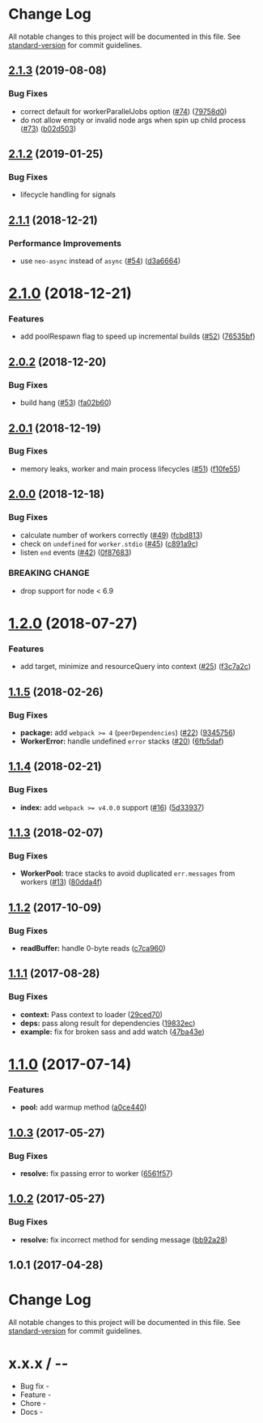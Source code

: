# Change Log

All notable changes to this project will be documented in this file. See [standard-version](https://github.com/conventional-changelog/standard-version) for commit guidelines.

<a name="2.1.3"></a>
## [2.1.3](https://github.com/webpack-contrib/thread-loader/compare/v2.1.2...v2.1.3) (2019-08-08)


### Bug Fixes

* correct default for workerParallelJobs option ([#74](https://github.com/webpack-contrib/thread-loader/issues/74)) ([79758d0](https://github.com/webpack-contrib/thread-loader/commit/79758d0))
* do not allow empty or invalid node args when spin up child process ([#73](https://github.com/webpack-contrib/thread-loader/issues/73)) ([b02d503](https://github.com/webpack-contrib/thread-loader/commit/b02d503))



<a name="2.1.2"></a>
## [2.1.2](https://github.com/webpack-contrib/thread-loader/compare/v2.1.1...v2.1.2) (2019-01-25)


### Bug Fixes

* lifecycle handling for signals



<a name="2.1.1"></a>
## [2.1.1](https://github.com/webpack-contrib/thread-loader/compare/v2.1.0...v2.1.1) (2018-12-21)


### Performance Improvements

* use `neo-async` instead of `async` ([#54](https://github.com/webpack-contrib/thread-loader/issues/54)) ([d3a6664](https://github.com/webpack-contrib/thread-loader/commit/d3a6664))



<a name="2.1.0"></a>
# [2.1.0](https://github.com/webpack-contrib/thread-loader/compare/v2.0.2...v2.1.0) (2018-12-21)


### Features

* add poolRespawn flag to speed up incremental builds ([#52](https://github.com/webpack-contrib/thread-loader/issues/52)) ([76535bf](https://github.com/webpack-contrib/thread-loader/commit/76535bf))



<a name="2.0.2"></a>
## [2.0.2](https://github.com/webpack-contrib/thread-loader/compare/v2.0.1...v2.0.2) (2018-12-20)


### Bug Fixes

* build hang ([#53](https://github.com/webpack-contrib/thread-loader/issues/53)) ([fa02b60](https://github.com/webpack-contrib/thread-loader/commit/fa02b60))



<a name="2.0.1"></a>
## [2.0.1](https://github.com/webpack-contrib/thread-loader/compare/v2.0.0...v2.0.1) (2018-12-19)


### Bug Fixes

* memory leaks, worker and main process lifecycles ([#51](https://github.com/webpack-contrib/thread-loader/issues/51)) ([f10fe55](https://github.com/webpack-contrib/thread-loader/commit/f10fe55))



<a name="2.0.0"></a>
## [2.0.0](https://github.com/webpack-contrib/thread-loader/compare/v1.2.0...v2.0.0) (2018-12-18)


### Bug Fixes

* calculate number of workers correctly ([#49](https://github.com/webpack-contrib/thread-loader/issues/49)) ([fcbd813](https://github.com/webpack-contrib/thread-loader/commit/fcbd813))
* check on `undefined` for `worker.stdio` ([#45](https://github.com/webpack-contrib/thread-loader/issues/45)) ([c891a9c](https://github.com/webpack-contrib/thread-loader/commit/c891a9c))
* listen `end` events ([#42](https://github.com/webpack-contrib/thread-loader/issues/42)) ([0f87683](https://github.com/webpack-contrib/thread-loader/commit/0f87683))


### BREAKING CHANGE

* drop support for node < 6.9



<a name="1.2.0"></a>
# [1.2.0](https://github.com/webpack-contrib/thread-loader/compare/v1.1.5...v1.2.0) (2018-07-27)


### Features

* add target, minimize and resourceQuery into context ([#25](https://github.com/webpack-contrib/thread-loader/issues/25)) ([f3c7a2c](https://github.com/webpack-contrib/thread-loader/commit/f3c7a2c))



<a name="1.1.5"></a>
## [1.1.5](https://github.com/webpack-contrib/thread-loader/compare/v1.1.4...v1.1.5) (2018-02-26)


### Bug Fixes

* **package:** add `webpack >= 4` (`peerDependencies`) ([#22](https://github.com/webpack-contrib/thread-loader/issues/22)) ([9345756](https://github.com/webpack-contrib/thread-loader/commit/9345756))
* **WorkerError:** handle undefined `error` stacks ([#20](https://github.com/webpack-contrib/thread-loader/issues/20)) ([6fb5daf](https://github.com/webpack-contrib/thread-loader/commit/6fb5daf))



<a name="1.1.4"></a>
## [1.1.4](https://github.com/webpack-contrib/thread-loader/compare/v1.1.3...v1.1.4) (2018-02-21)


### Bug Fixes

* **index:** add `webpack >= v4.0.0` support ([#16](https://github.com/webpack-contrib/thread-loader/issues/16)) ([5d33937](https://github.com/webpack-contrib/thread-loader/commit/5d33937))



<a name="1.1.3"></a>
## [1.1.3](https://github.com/webpack-contrib/thread-loader/compare/v1.1.2...v1.1.3) (2018-02-07)


### Bug Fixes

* **WorkerPool:** trace stacks to avoid duplicated `err.messages` from workers ([#13](https://github.com/webpack-contrib/thread-loader/issues/13)) ([80dda4f](https://github.com/webpack-contrib/thread-loader/commit/80dda4f))



<a name="1.1.2"></a>
## [1.1.2](https://github.com/webpack-contrib/thread-loader/compare/v1.1.1...v1.1.2) (2017-10-09)


### Bug Fixes

* **readBuffer:** handle 0-byte reads ([c7ca960](https://github.com/webpack-contrib/thread-loader/commit/c7ca960))



<a name="1.1.1"></a>
## [1.1.1](https://github.com/webpack-contrib/thread-loader/compare/v1.1.0...v1.1.1) (2017-08-28)


### Bug Fixes

* **context:** Pass context to loader ([29ced70](https://github.com/webpack-contrib/thread-loader/commit/29ced70))
* **deps:** pass along result for dependencies ([19832ec](https://github.com/webpack-contrib/thread-loader/commit/19832ec))
* **example:** fix for broken sass and add watch ([47ba43e](https://github.com/webpack-contrib/thread-loader/commit/47ba43e))



<a name="1.1.0"></a>
# [1.1.0](https://github.com/webpack-contrib/thread-loader/compare/v1.0.3...v1.1.0) (2017-07-14)


### Features

* **pool:** add warmup method ([a0ce440](https://github.com/webpack-contrib/thread-loader/commit/a0ce440))



<a name="1.0.3"></a>
## [1.0.3](https://github.com/webpack-contrib/thread-loader/compare/v1.0.2...v1.0.3) (2017-05-27)


### Bug Fixes

* **resolve:** fix passing error to worker ([6561f57](https://github.com/webpack-contrib/thread-loader/commit/6561f57))



<a name="1.0.2"></a>
## [1.0.2](https://github.com/webpack-contrib/thread-loader/compare/v1.0.1...v1.0.2) (2017-05-27)


### Bug Fixes

* **resolve:** fix incorrect method for sending message ([bb92a28](https://github.com/webpack-contrib/thread-loader/commit/bb92a28))



<a name="1.0.1"></a>
## 1.0.1 (2017-04-28)



# Change Log

All notable changes to this project will be documented in this file. See [standard-version](https://github.com/conventional-changelog/standard-version) for commit guidelines.

x.x.x / <year>-<month>-<day>
==================

  * Bug fix -
  * Feature -
  * Chore -
  * Docs -

